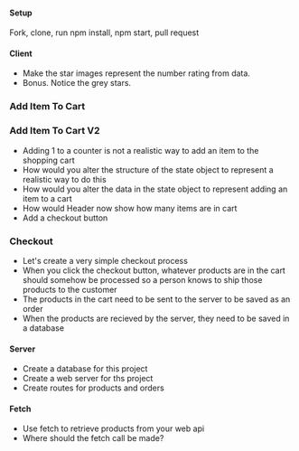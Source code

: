 #### Setup
Fork, clone, run npm install, npm start, pull request

#### Client
 <!-- * Create a component folder to hold component files -->
 <!-- * Organize this web page into appropriate components -->
   <!-- * ProductDetail -->
   <!-- * Header -->
   <!-- * Footer -->
   <!-- * Carousel -->
   <!-- * Think of some other components you could make -->
<!-- * The ProductDetail should repesent only one single product -->
<!-- * The ProductDetail should take a prop called product with is an object, and use it to populate price, name, description reviews and stars. -->
<!-- * Make sure each component is in its own file and imported into App.js -->
<!-- * Use the provided data in state.js to dynamically populate information instead of the hard coded html that is there now. -->
<!-- * In index.js provide App with a prop called "products" sending in the product array  -->
<!-- * App should use the product prop and map the array of products into an array of ProductDetail components -->
* Make the star images represent the number rating from data.
* Bonus. Notice the grey stars.
<!-- * Change App into a class component -->


### Add Item To Cart
<!-- * Add a button to ProductDetail "Add To Cart" -->
<!-- * When the button is clicked it should increase the value of the state numberOfItemsInCart by 1 -->
<!-- * The Header should update to show the current value of numberOfItemsInCart -->
<!-- * How does Header get that information in order to show it? -->
<!-- * How do you update Header so that it shows the number when it changes? -->
<!-- * How do you make one component affect something in another component? -->


### Add Item To Cart V2
* Adding 1 to a counter is not a realistic way to add an item to the shopping cart
* How would you alter the structure of the state object to represent a realistic way to do this
* How would you alter the data in the state object to represent adding an item to a cart
* How would Header now show how many items are in cart
* Add a checkout button

### Checkout
* Let's create a very simple checkout process
* When you click the checkout button, whatever products are in the cart should somehow be processed so a person knows to ship those products to the customer
* The products in the cart need to be sent to the server to be saved as an order
* When the products are recieved by the server, they need to be saved in a database 



#### Server
* Create a database for this project
* Create a web server for ths project
* Create routes for products and orders


#### Fetch
* Use fetch to retrieve products from your web api
* Where should the fetch call be made?
